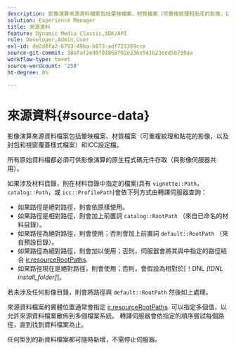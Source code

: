 ```yaml
---
description: 影像演算來源資料檔案包括暈映檔案、材質檔案（可重複紋理和貼花的影像，以及封包和視窗覆蓋樣式檔案）和ICC設定檔。
solution: Experience Manager
title: 來源資料
feature: Dynamic Media Classic,SDK/API
role: Developer,Admin,User
exl-id: de2d8fa2-6793-49ba-b873-adf723369cce
source-git-commit: 38afaf2ed0f01868f02e236e941b23eed5b790aa
workflow-type: tm+mt
source-wordcount: '258'
ht-degree: 0%

---
```


# 來源資料{#source-data}

影像演算來源資料檔案包括暈映檔案、材質檔案（可重複紋理和貼花的影像，以及封包和視窗覆蓋樣式檔案）和ICC設定檔。

所有原始資料檔都必須可供影像演算的原生程式碼元件存取（與影像伺服器共用）。

如果涉及材料目錄，則在材料目錄中指定的檔案(具有 `vignette::Path`， `catalog::Path`，或 `icc::ProfilePath`)會依下列方式由轉譯伺服器查詢：

* 如果路徑是絕對路徑，則會依原樣使用。
* 如果路徑是相對路徑，則會加上前置詞 `catalog::RootPath` （來自已命名的材料目錄）。
* 如果路徑為絕對路徑，則會使用；否則會加上前置詞 `default::RootPath` （來自預設目錄）。
* 如果路徑為絕對路徑，則會加以使用；否則，伺服器會將其與中指定的路徑結合 [ir.resourceRootPaths](../../../../../../ir-api/server-admin/image-rendering-api-ref/c-ir-server-administration/c-ir-configuration-settings-reference/c-ir-resource-root-folders.md#concept-39a34d2239934079bb396e1bf568a9c2).
* 如果路徑現在是絕對路徑，則會使用；否則，會假設為相對於[！DNL  *[!DNL install_folder]*]。

若未涉及任何影像目錄，則會將路徑與 `default::RootPath` 然後如上處理。

來源資料檔案的實體位置通常會指定 [ir.resourceRootPaths](../../../../../../ir-api/server-admin/image-rendering-api-ref/c-ir-server-administration/c-ir-configuration-settings-reference/c-ir-resource-root-folders.md#concept-39a34d2239934079bb396e1bf568a9c2). 可以指定多個值，以允許來源資料檔案散佈到多個檔案系統。 轉譯伺服器會依指定的順序嘗試每個路徑，直到找到資料檔案為止。

任何型別的新資料檔案都可隨時新增，不需停止伺服器。
